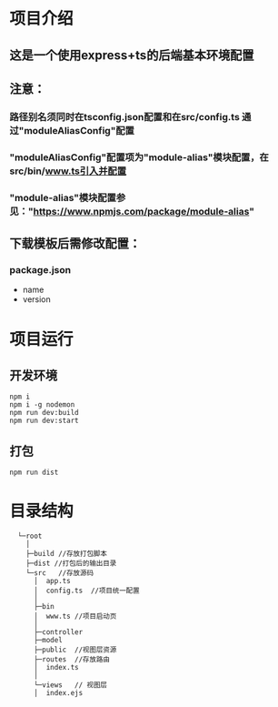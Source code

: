 # 项目介绍
## 这是一个使用express+ts的后端基本环境配置
## 注意：
### 路径别名须同时在tsconfig.json配置和在src/config.ts 通过"moduleAliasConfig"配置
### "moduleAliasConfig"配置项为"module-alias"模块配置，在src/bin/www.ts引入并配置
### "module-alias"模块配置参见："https://www.npmjs.com/package/module-alias"
## 下载模板后需修改配置：
### package.json
+ name
+ version
# 项目运行
## 开发环境
````shell
npm i
npm i -g nodemon
npm run dev:build
npm run dev:start
````
## 打包
````shell
npm run dist
````
#
# 目录结构
````
  └─root
    │
    ├─build //存放打包脚本
    ├─dist //打包后的输出目录
    └─src	//存放源码
      │  app.ts
      │  config.ts	//项目统一配置
      │
      ├─bin
      │  www.ts	//项目启动页
      │
      ├─controller
      ├─model
      ├─public	//视图层资源
      ├─routes	//存放路由
      │  index.ts
      │
      └─views	// 视图层
      │  index.ejs
````